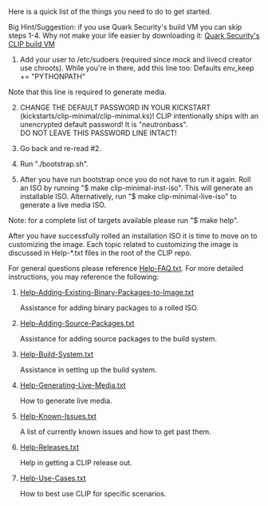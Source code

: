 Here is a quick list of the things you need to do to get started.

Big Hint/Suggestion: if you use Quark Security's build VM
you can skip steps 1-4.  Why not make your life easier by
downloading it:
[Quark Security's CLIP build VM](http://test.quarksecurity.com/opensource.shtml)


1. Add your user to /etc/sudoers (required since mock and livecd creator use
chroots). While you're in there, add this line too:
Defaults    env_keep += "PYTHONPATH"

Note that this line is required to generate media.

2. CHANGE THE DEFAULT PASSWORD IN YOUR KICKSTART (kickstarts/clip-minimal/clip-minimal.ks)!
CLIP intentionally ships with an unencrypted default password!  It is "neutronbass".  
DO NOT LEAVE THIS PASSWORD LINE INTACT!

3. Go back and re-read #2.

4. Run "./bootstrap.sh". 

5. After you have run bootstrap once you do not have to run it again. 
Roll an ISO by running "$ make clip-minimal-inst-iso". This will generate
an installable ISO.  Alternatively, run "$ make clip-minimal-live-iso" 
to generate a live media ISO.

Note: for a complete list of targets available please run "$ make help".

After you have successfully rolled an installation ISO it is time to move on
to customizing the image.  Each topic related to customizing the image is
discussed in Help-*.txt files in the root of the CLIP repo.

For general questions please reference [Help-FAQ.txt](Help-FAQ.txt).
For more detailed instructions, you may reference the following:

1. [Help-Adding-Existing-Binary-Packages-to-Image.txt](Help-Adding-Existing-Binary-Packages-to-Image.txt)
   
   Assistance for adding binary packages to a rolled ISO.

2. [Help-Adding-Source-Packages.txt](Help-Adding-Source-Packages.txt)

   Assistance for adding source packages to the build system.

3. [Help-Build-System.txt](Help-Build-System.txt)
   
   Assistance in setting up the build system.

4. [Help-Generating-Live-Media.txt](Help-Generating-Live-Media.txt)

   How to generate live media.

5. [Help-Known-Issues.txt](Help-Known-Issues.txt)

   A list of currently known issues and how to get past them.

8. [Help-Releases.txt](Help-Releases.txt)

   Help in getting a CLIP release out.

9. [Help-Use-Cases.txt](Help-Use-Cases.txt)

   How to best use CLIP for specific scenarios.
